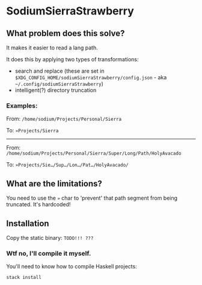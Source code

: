 # SodiumSierraStrawberry

## What problem does this solve?
It makes it easier to read a lang path.

It does this by applying two types of transformations:
- search and replace (these are set in `$XDG_CONFIG_HOME/sodiumSierraStrawberry/config.json` - aka `~/.config/sodiumSierraStrawberry`)
- intelligent(?) directory truncation

### Examples: 

From: `/home/sodium/Projects/Personal/Sierra`

To: `»Projects/Sierra`

---

From: `/home/sodium/Projects/Personal/Sierra/Super/Long/Path/HolyAvacado`

To: `»Projects/Sie…/Sup…/Lon…/Pat…/HolyAvacado/`

## What are the limitations?

You need to use the `»` char to 'prevent' that path segment from being truncated. It's hardcoded!

## Installation

Copy the static binary: `TODO!!! ???`

### Wtf no, I'll compile it myself.

You'll need to know how to compile Haskell projects:

`stack install`
